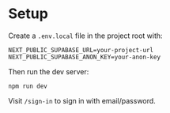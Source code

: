 # Setup

Create a `.env.local` file in the project root with:

```
NEXT_PUBLIC_SUPABASE_URL=your-project-url
NEXT_PUBLIC_SUPABASE_ANON_KEY=your-anon-key
```

Then run the dev server:

```
npm run dev
```

Visit `/sign-in` to sign in with email/password.


